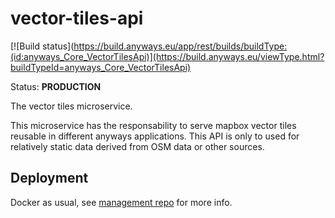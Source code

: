 # vector-tiles-api

[![Build status](https://build.anyways.eu/app/rest/builds/buildType:(id:anyways_Core_VectorTilesApi)](https://build.anyways.eu/viewType.html?buildTypeId=anyways_Core_VectorTilesApi)  

Status: **PRODUCTION**

The vector tiles microservice.

This microservice has the responsability to serve mapbox vector tiles reusable in different anyways applications. This API is only to used for relatively static data derived from OSM data or other sources.

## Deployment

Docker as usual, see [management repo](https://github.com/anyways-open/management/blob/master/infrastructure/HETZNER-EX41-SSD-842855.md) for more info.
